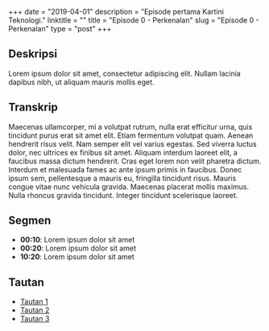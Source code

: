 +++
date = "2019-04-01"
description = "Episode pertama Kartini Teknologi."
linktitle = ""
title = "Episode 0 - Perkenalan"
slug = "Episode 0 - Perkenalan"
type = "post"
+++

## Deskripsi
Lorem ipsum dolor sit amet, consectetur adipiscing elit. Nullam lacinia dapibus nibh, ut aliquam mauris mollis eget. 

## Transkrip
Maecenas ullamcorper, mi a volutpat rutrum, nulla erat efficitur urna, quis tincidunt purus erat sit amet elit. Etiam fermentum volutpat quam. Aenean hendrerit risus velit. Nam semper elit vel varius egestas. Sed viverra luctus dolor, nec ultrices ex finibus sit amet. Aliquam interdum laoreet elit, a faucibus massa dictum hendrerit. Cras eget lorem non velit pharetra dictum. Interdum et malesuada fames ac ante ipsum primis in faucibus. Donec ipsum sem, pellentesque a mauris eu, fringilla tincidunt risus. Mauris congue vitae nunc vehicula gravida. Maecenas placerat mollis maximus. Nulla rhoncus gravida tincidunt. Integer tincidunt scelerisque laoreet. 

## Segmen
- **00:10**: Lorem ipsum dolor sit amet
- **00:20**: Lorem ipsum dolor sit amet
- **10:20**: Lorem ipsum dolor sit amet

## Tautan
- [Tautan 1](http://google.com)
- [Tautan 2](http://google.com)
- [Tautan 3](http://google.com)